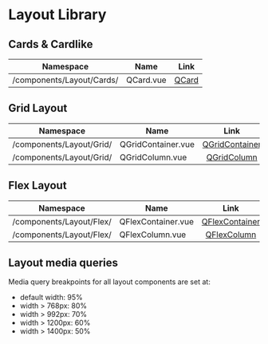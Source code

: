 # Layout Library

## Cards & Cardlike

| Namespace                 | Name      |        Link        |
| ------------------------- | --------- | :----------------: |
| /components/Layout/Cards/ | QCard.vue | [QCard](./card.md) |

## Grid Layout

| Namespace                | Name               |            Link             |
| ------------------------ | ------------------ | :-------------------------: |
| /components/Layout/Grid/ | QGridContainer.vue | [QGridContainer](./grid.md) |
| /components/Layout/Grid/ | QGridColumn.vue    |  [QGridColumn](./grid.md)   |

## Flex Layout

| Namespace                | Name               |            Link             |
| ------------------------ | ------------------ | :-------------------------: |
| /components/Layout/Flex/ | QFlexContainer.vue | [QFlexContainer](./flex.md) |
| /components/Layout/Flex/ | QFlexColumn.vue    |  [QFlexColumn](./flex.md)   |

## Layout media queries

Media query breakpoints for all layout components are set at:

- default width: 95%
- width > 768px: 80%
- width > 992px: 70%
- width > 1200px: 60%
- width > 1400px: 50%